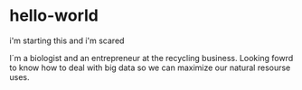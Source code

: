 # hello-world
i'm starting this and i'm scared 

I´m a biologist and an entrepreneur at the recycling business.
Looking fowrd to know how to deal with big data so we can maximize our natural resourse uses.
